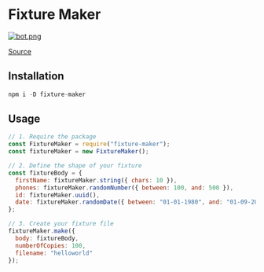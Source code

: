 # Fixture Maker

[![bot.png](https://i.postimg.cc/m23K4FVL/bot.png)](https://postimg.cc/4mdWbyrq)

[Source](https://www.freepik.com/free-photos-vectors/technology)

## Installation

```javascript
npm i -D fixture-maker
```

## Usage

```javascript
// 1. Require the package
const FixtureMaker = require("fixture-maker");
const fixtureMaker = new FixtureMaker();

// 2. Define the shape of your fixture
const fixtureBody = {
  firstName: fixtureMaker.string({ chars: 10 }),
  phones: fixtureMaker.randomNumber({ between: 100, and: 500 }),
  id: fixtureMaker.uuid(),
  date: fixtureMaker.randomDate({ between: "01-01-1980", and: "01-09-2019" })
};

// 3. Create your fixture file
fixtureMaker.make({
  body: fixtureBody,
  numberOfCopies: 100,
  filename: "helloworld"
});
```
